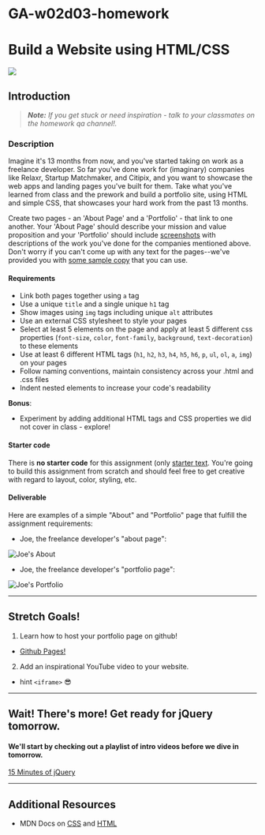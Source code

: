 # GA-w02d03-homework

# Build a Website using HTML/CSS 
![](http://i.giphy.com/3Fi5jZkZdJA4M.gif)

## Introduction

> ***Note:*** _If you get stuck or need inspiration - talk to your classmates on the homework qa channel!._

### Description


Imagine it's 13 months from now, and you've started taking on work as a freelance developer.  So far you've done work for (imaginary) companies like Relaxr, Startup Matchmaker, and Citipix, and you want to showcase the web apps and landing pages you've built for them.  Take what you've learned from class and the prework and build a portfolio site, using HTML and simple CSS, that showcases your hard work from the past 13 months.

Create two pages - an 'About Page' and a 'Portfolio' - that link to one another. Your 'About Page' should describe your mission and value proposition and your 'Portfolio' should include [screenshots](https://github.com/myDeveloperJourney/GA-Student-Homework/tree/master/Week_Two/Wednesday/Starter-Code/Images) with descriptions of the work you've done for the companies mentioned above. Don't worry if you can't come up with any text for the pages--we've provided you with [some sample copy](https://github.com/myDeveloperJourney/GA-Student-Homework/blob/master/Week_Two/Wednesday/Starter-Code/Sample-Content.txt) that you can use.


#### Requirements

- Link both pages together using `a` tag
- Use a unique `title` and a single unique `h1` tag
- Show images using `img` tags including unique `alt` attributes
- Use an external CSS stylesheet to style your pages
- Select at least 5 elements on the page and apply at least 5 different css properties (`font-size`, `color`, `font-family`, `background`, `text-decoration`) to these elements
- Use at least 6 different HTML tags (`h1`, `h2`, `h3`, `h4`, `h5`, `h6`, `p`, `ul`, `ol`, `a`, `img`) on your pages
- Follow naming conventions, maintain consistency across your .html and .css files
- Indent nested elements to increase your code's readability

**Bonus**:

- Experiment by adding additional HTML tags and CSS properties we did not cover in class - explore!



#### Starter code

There is **no starter code** for this assignment (only [starter text](https://github.com/myDeveloperJourney/GA-Student-Homework/blob/master/Week_Two/Wednesday/Starter-Code/Sample-Content.txt). You're going to build this assignment from scratch and should feel free to get creative with regard to layout, color, styling, etc.

#### Deliverable

Here are examples of a simple "About" and "Portfolio" page that fulfill the assignment requirements:

- Joe, the freelance developer's "about page":

![Joe's About](https://i.imgur.com/glWa47g.png)

- Joe, the freelance developer's "portfolio page":

![Joe's Portfolio](https://i.imgur.com/zhBMmuJ.png)

<hr>

## Stretch Goals!
1. Learn how to host your portfolio page on github!

* [Github Pages!](https://pages.github.com)

2. Add an inspirational YouTube video to your website.

* hint ```<iframe>``` :sunglasses:

<hr>

## Wait! There's more! Get ready for jQuery tomorrow. 
#### We'll start by checking out a playlist of intro videos before we dive in tomorrow.
[15 Minutes of jQuery](https://www.youtube.com/watch?v=Pt49y1gm0jw&list=PLqGj3iMvMa4KOekRWjjajinzlRK879Ksn)

<hr>

## Additional Resources

- MDN Docs on [CSS](https://developer.mozilla.org/en-US/docs/Web/CSS) and [HTML](https://developer.mozilla.org/en-US/docs/Web/HTML)

